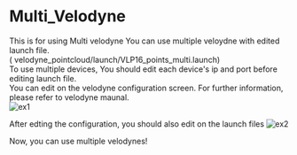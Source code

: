 # Multi_Velodyne
This is for using Multi velodyne
You can use multiple veloydne with edited launch file.<br/>( velodyne_pointcloud/launch/VLP16_points_multi.launch)<br/>
To use multiple devices, You should edit each device's ip and port before editing launch file.<br/> 
You can edit on the velodyne configuration screen. For further information, please refer to velodyne maunal.<br/> 
![ex1](https://user-images.githubusercontent.com/22664723/163302284-2f3bd663-0511-4d80-a9ff-5dd1341cb3b9.png)<br/>

After edting the configuration, you should also edit on the launch files
![ex2](https://user-images.githubusercontent.com/22664723/163302892-d2888083-aba6-40ed-a934-f3e49bd626b4.png)

Now, you can use multiple velodynes!
